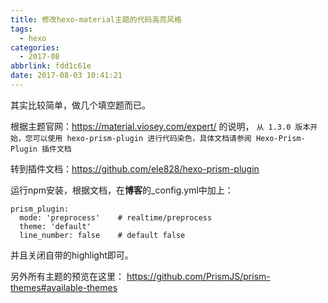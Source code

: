 ```yaml
---
title: 修改hexo-material主题的代码高亮风格
tags:
  - hexo
categories:
  - 2017-08
abbrlink: fdd1c61e
date: 2017-08-03 10:41:21
---
```

其实比较简单，做几个填空题而已。

根据主题官网：https://material.viosey.com/expert/  的说明，
`从 1.3.0 版本开始，您可以使用 hexo-prism-plugin 进行代码染色，具体文档请参阅 Hexo-Prism-Plugin 插件文档`

转到插件文档：https://github.com/ele828/hexo-prism-plugin 

运行npm安装，根据文档，在**博客**的_config.yml中加上：
```
prism_plugin:
  mode: 'preprocess'    # realtime/preprocess
  theme: 'default'
  line_number: false    # default false
```

并且关闭自带的highlight即可。

另外所有主题的预览在这里：
https://github.com/PrismJS/prism-themes#available-themes